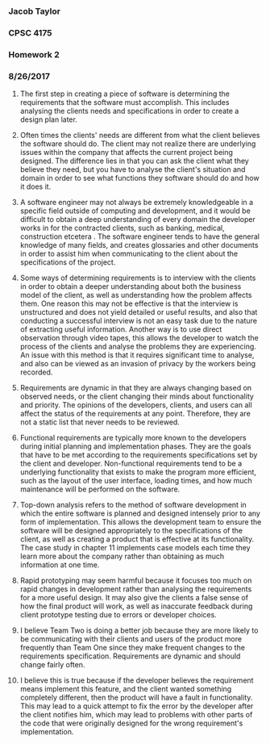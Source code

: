 ### Jacob Taylor
### CPSC 4175
### Homework 2
### 8/26/2017

1) The first step in creating a piece of software is determining the requirements that the software must accomplish.
This includes analysing the clients needs and specifications in order to create a design plan later.

2) Often times the clients' needs are different from what the client believes the software should do. The client may not realize there are underlying issues within the company that affects the current project being designed. The difference lies in that you can ask the client what they believe they need, but you have to analyse the client's situation and domain in order to see what functions they software should do and how it does it.

3) A software engineer may not always be extremely knowledgeable in a specific field outside of computing and development, and it would be difficult to obtain a deep understanding of every domain the developer works in for the contracted clients, such as banking, medical, construction etcetera . The software engineer tends to have the general knowledge of many fields, and creates glossaries and other documents in order to assist him when communicating to the client about the specifications of the project. 

4) Some ways of determining requirements is to interview with the clients in order to obtain a deeper understanding about both the business model of the client, as well as understanding how the problem affects them. One reason this may not be effective is that the interview is unstructured and does not yield detailed or useful results, and also that conducting a successful interview is not an easy task due to the nature of extracting useful information. Another way is to use direct observation through video tapes, this allows the developer to watch the process of the clients and analyse the problems they are experiencing. An issue with this method is that it requires significant time to analyse, and also can be viewed as an invasion of privacy by the workers being recorded.

5) Requirements are dynamic in that they are always changing based on observed needs, or the client changing their minds about functionality and priority. The opinions of the developers, clients, and users can all affect the status of the requirements at any point. Therefore, they are not a static list that never needs to be reviewed.

6) Functional requirements are typically more known to the developers during initial planning and implementation phases. They are the goals that have to be met according to the requirements specifications set by the client and developer.
Non-functional requirements tend to be a underlying functionality that exists to make the program more efficient, such as the layout of the user interface, loading times, and how much maintenance will be performed on the software.

7) Top-down analysis refers to the method of software development in which the entire software is planned and designed intensely prior to any form of implementation. This allows the development team to ensure the software will be designed
appropriately to the specifications of the client, as well as creating a product that is effective at its functionality. The case study in chapter 11 implements case models each time they learn more about the company rather than obtaining as much information at one time.

8) Rapid prototyping may seem harmful because it focuses too much on rapid changes in development rather than analysing the requirements for a more useful design. It may also give the clients a false sense of how the final product will work, as well as inaccurate feedback during client prototype testing due to errors or developer choices.

9) I believe Team Two is doing a better job because they are more likely to be communicating with their clients and users of the product more frequently than Team One since they make frequent changes to the requirements specification. Requirements are dynamic and should change fairly often.

10) I believe this is true because if the developer believes the requirement means implement this feature, and the client wanted something completely different, then the product will have a fault in functionality. This may lead to a quick attempt to fix the error by the developer after the client notifies him, which may lead to problems with other parts of the code that were originally designed for the wrong requirement's implementation.
